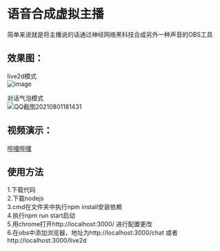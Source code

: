 # 语音合成虚拟主播
简单来说就是将主播说的话通过神经网络黑科技合成另外一种声音的OBS工具
## 效果图：
live2d模式  
![image](https://user-images.githubusercontent.com/27753071/128522743-18f1dc9a-ef6e-435f-84b8-ca8bd3628ee6.png)


对话气泡模式  
![QQ截图20210801181431](https://user-images.githubusercontent.com/27753071/127765918-435d53b0-05d1-44f7-a3ef-aba828899807.png)

## 视频演示：
[哔哩哔哩](https://www.bilibili.com/video/BV1a3411r7B8/)

## 使用方法
1.下载代码  
2.下载nodejs  
3.cmd在文件夹中执行npm install安装依赖  
4.执行npm run start启动    
5.用chrome打开http://localhost:3000/ 进行配置更改  
6.在obs中添加浏览器，地址为http://localhost:3000/chat 或者 http://localhost:3000/live2d   
